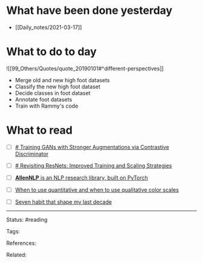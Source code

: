 # What have been done yesterday

- [[Daily_notes/2021-03-17]]

# What to do to day
![[99_Others/Quotes/quote_20190101#^different-perspectives]]

- Merge old and new high foot datasets
- Classify the new high foot dataset
- Decide classes in foot dataset
- Annotate foot datasets
- Train with Rammy's code

# What to read

- [ ] [# Training GANs with Stronger Augmentations via Contrastive Discriminator](https://arxiv.org/abs/2103.09742)
- [ ] [# Revisiting ResNets: Improved Training and Scaling Strategies](https://arxiv.org/abs/2103.07579)
- [ ] [**AllenNLP** is an NLP research library, built on PyTorch](https://paperswithcode.com/lib/allennlp)
- [ ] [When to use quantitative and when to use qualitative color scales](https://blog.datawrapper.de/quantitative-vs-qualitative-color-scales/)
- [ ] [Seven habit that shape my last decade](https://twitter.com/eugeneyan/status/1371987166524366848?s=1001)



---
Status: #reading

Tags: 

References:

Related:
